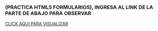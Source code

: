 ###    (PRACTICA HTML5 FORMULARIOS),  INGRESA AL LINK DE LA PARTE DE ABAJO PARA OBSERVAR 
[ CLICK AQUI PARA VISUALIZAR ](https://breinnerbenitez.github.io/HTML5galeriaPractica/)

